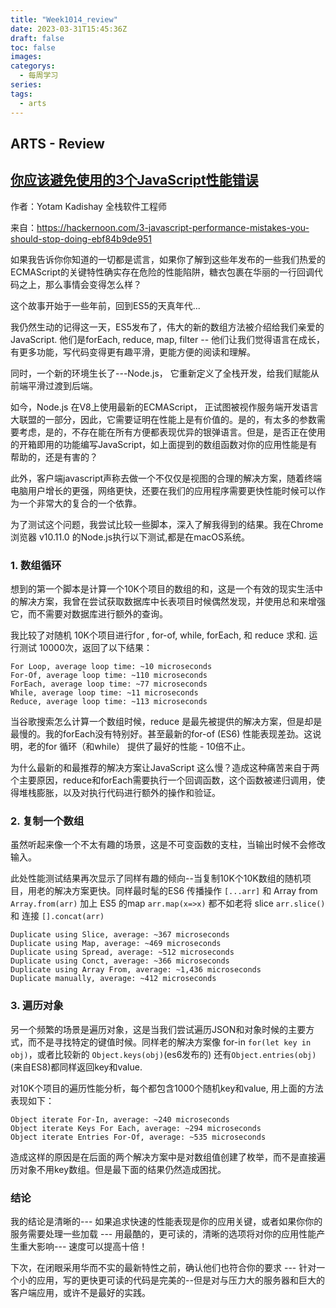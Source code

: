 ```yaml
---
title: "Week1014_review"
date: 2023-03-31T15:45:36Z
draft: false 
toc: false
images:
categorys:
  - 每周学习
series:
tags:
  - arts 
---
```


## ARTS - Review
## [你应该避免使用的3个JavaScript性能错误](https://hackernoon.com/3-javascript-performance-mistakes-you-should-stop-doing-ebf84b9de951)

作者：Yotam Kadishay 
全栈软件工程师 

来自：https://hackernoon.com/3-javascript-performance-mistakes-you-should-stop-doing-ebf84b9de951


如果我告诉你你知道的一切都是谎言，如果你了解到这些年发布的一些我们热爱的ECMAScript的关键特性确实存在危险的性能陷阱，糖衣包裹在华丽的一行回调代码之上，那么事情会变得怎么样？

这个故事开始于一些年前，回到ES5的天真年代...

我仍然生动的记得这一天，ES5发布了，伟大的新的数组方法被介绍给我们亲爱的JavaScript. 他们是forEach, reduce, map, filter -- 他们让我们觉得语言在成长，有更多功能，写代码变得更有趣平滑，更能方便的阅读和理解。

同时，一个新的环境生长了---Node.js， 它重新定义了全栈开发，给我们赋能从前端平滑过渡到后端。

如今，Node.js 在V8上使用最新的ECMAScript， 正试图被视作服务端开发语言大联盟的一部分，因此，它需要证明在性能上是有价值的。是的，有太多的参数需要考虑，是的，不存在能在所有方便都表现优异的银弹语言。但是，是否正在使用的开箱即用的功能编写JavaScript，如上面提到的数组函数对你的应用性能是有帮助的，还是有害的？

此外，客户端javascript声称去做一个不仅仅是视图的合理的解决方案，随着终端电脑用户增长的更强，网络更快，还要在我们的应用程序需要更快性能时候可以作为一个非常大的复合的一个依靠。

为了测试这个问题，我尝试比较一些脚本，深入了解我得到的结果。我在Chrome浏览器 v10.11.0 的Node.js执行以下测试,都是在macOS系统。

### 1. 数组循环
想到的第一个脚本是计算一个10K个项目的数组的和，这是一个有效的现实生活中的解决方案，我曾在尝试获取数据库中长表项目时候偶然发现，并使用总和来增强它，而不需要对数据库进行额外的查询。

我比较了对随机 10K个项目进行for , for-of, while, forEach, 和 reduce 求和. 运行测试 10000次，返回了以下结果：

```
For Loop, average loop time: ~10 microseconds
For-Of, average loop time: ~110 microseconds
ForEach, average loop time: ~77 microseconds
While, average loop time: ~11 microseconds
Reduce, average loop time: ~113 microseconds

```

当谷歌搜索怎么计算一个数组时候，reduce 是最先被提供的解决方案，但是却是最慢的。我的forEach没有特别好。甚至最新的for-of (ES6) 性能表现差劲。这说明，老的for 循环（和while） 提供了最好的性能 - 10倍不止。

为什么最新的和最推荐的解决方案让JavaScript 这么慢？造成这种痛苦来自于两个主要原因，reduce和forEach需要执行一个回调函数，这个函数被递归调用，使得堆栈膨胀，以及对执行代码进行额外的操作和验证。

### 2. 复制一个数组

虽然听起来像一个不太有趣的场景，这是不可变函数的支柱，当输出时候不会修改输入。

此处性能测试结果再次显示了同样有趣的倾向--当复制10K个10K数组的随机项目，用老的解决方案更快。同样最时髦的ES6 传播操作 `[...arr]` 和 Array from `Array.from(arr)` 加上 ES5 的map `arr.map(x=>x)` 都不如老将 slice `arr.slice()` 和 连接 `[].concat(arr)`

```
Duplicate using Slice, average: ~367 microseconds
Duplicate using Map, average: ~469 microseconds
Duplicate using Spread, average: ~512 microseconds
Duplicate using Conct, average: ~366 microseconds
Duplicate using Array From, average: ~1,436 microseconds
Duplicate manually, average: ~412 microseconds
```

### 3. 遍历对象

另一个频繁的场景是遍历对象，这是当我们尝试遍历JSON和对象时候的主要方式，而不是寻找特定的键值时候。同样老的解决方案像 for-in `for(let key in obj)`，或者比较新的 `Object.keys(obj)`(es6发布的) 还有`Object.entries(obj)`(来自ES8)都同样返回key和value.

对10K个项目的遍历性能分析，每个都包含1000个随机key和value, 用上面的方法表现如下：

```
Object iterate For-In, average: ~240 microseconds
Object iterate Keys For Each, average: ~294 microseconds
Object iterate Entries For-Of, average: ~535 microseconds

```
造成这样的原因是在后面的两个解决方案中是对数组值创建了枚举，而不是直接遍历对象不用key数组。但是最下面的结果仍然造成困扰。

### 结论

我的结论是清晰的--- 如果追求快速的性能表现是你的应用关键，或者如果你你的服务需要处理一些加载 --- 用最酷的，更可读的，清晰的选项将对你的应用性能产生重大影响--- 速度可以提高十倍！

下次，在闭眼采用华而不实的最新特性之前，确认他们也符合你的要求 --- 针对一个小的应用，写的更快更可读的代码是完美的--但是对与压力大的服务器和巨大的客户端应用，或许不是最好的实践。